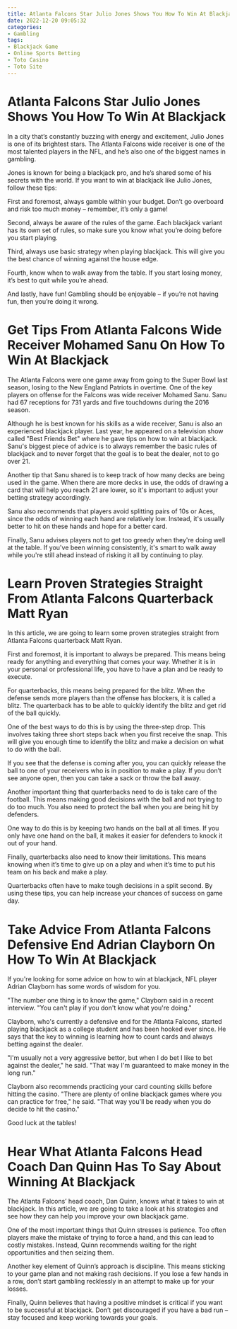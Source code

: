 ```yaml
---
title: Atlanta Falcons Star Julio Jones Shows You How To Win At Blackjack 
date: 2022-12-20 09:05:32
categories:
- Gambling
tags:
- Blackjack Game
- Online Sports Betting
- Toto Casino
- Toto Site
---
```



#  Atlanta Falcons Star Julio Jones Shows You How To Win At Blackjack 

In a city that’s constantly buzzing with energy and excitement, Julio Jones is one of its brightest stars. The Atlanta Falcons wide receiver is one of the most talented players in the NFL, and he’s also one of the biggest names in gambling.

Jones is known for being a blackjack pro, and he’s shared some of his secrets with the world. If you want to win at blackjack like Julio Jones, follow these tips:

First and foremost, always gamble within your budget. Don’t go overboard and risk too much money – remember, it’s only a game!

Second, always be aware of the rules of the game. Each blackjack variant has its own set of rules, so make sure you know what you’re doing before you start playing.

Third, always use basic strategy when playing blackjack. This will give you the best chance of winning against the house edge.

Fourth, know when to walk away from the table. If you start losing money, it’s best to quit while you’re ahead.

And lastly, have fun! Gambling should be enjoyable – if you’re not having fun, then you’re doing it wrong.

#  Get Tips From Atlanta Falcons Wide Receiver Mohamed Sanu On How To Win At Blackjack 

The Atlanta Falcons were one game away from going to the Super Bowl last season, losing to the New England Patriots in overtime. One of the key players on offense for the Falcons was wide receiver Mohamed Sanu. Sanu had 67 receptions for 731 yards and five touchdowns during the 2016 season.

Although he is best known for his skills as a wide receiver, Sanu is also an experienced blackjack player. Last year, he appeared on a television show called "Best Friends Bet" where he gave tips on how to win at blackjack. Sanu's biggest piece of advice is to always remember the basic rules of blackjack and to never forget that the goal is to beat the dealer, not to go over 21.

Another tip that Sanu shared is to keep track of how many decks are being used in the game. When there are more decks in use, the odds of drawing a card that will help you reach 21 are lower, so it's important to adjust your betting strategy accordingly.

Sanu also recommends that players avoid splitting pairs of 10s or Aces, since the odds of winning each hand are relatively low. Instead, it's usually better to hit on these hands and hope for a better card.

Finally, Sanu advises players not to get too greedy when they're doing well at the table. If you've been winning consistently, it's smart to walk away while you're still ahead instead of risking it all by continuing to play.

#  Learn Proven Strategies Straight From Atlanta Falcons Quarterback Matt Ryan 

In this article, we are going to learn some proven strategies straight from Atlanta Falcons quarterback Matt Ryan.

First and foremost, it is important to always be prepared. This means being ready for anything and everything that comes your way. Whether it is in your personal or professional life, you have to have a plan and be ready to execute.

For quarterbacks, this means being prepared for the blitz. When the defense sends more players than the offense has blockers, it is called a blitz. The quarterback has to be able to quickly identify the blitz and get rid of the ball quickly.

One of the best ways to do this is by using the three-step drop. This involves taking three short steps back when you first receive the snap. This will give you enough time to identify the blitz and make a decision on what to do with the ball.

If you see that the defense is coming after you, you can quickly release the ball to one of your receivers who is in position to make a play. If you don’t see anyone open, then you can take a sack or throw the ball away.

Another important thing that quarterbacks need to do is take care of the football. This means making good decisions with the ball and not trying to do too much. You also need to protect the ball when you are being hit by defenders.

One way to do this is by keeping two hands on the ball at all times. If you only have one hand on the ball, it makes it easier for defenders to knock it out of your hand.

Finally, quarterbacks also need to know their limitations. This means knowing when it’s time to give up on a play and when it’s time to put his team on his back and make a play.

Quarterbacks often have to make tough decisions in a split second. By using these tips, you can help increase your chances of success on game day.

#  Take Advice From Atlanta Falcons Defensive End Adrian Clayborn On How To Win At Blackjack 

If you're looking for some advice on how to win at blackjack, NFL player Adrian Clayborn has some words of wisdom for you.

"The number one thing is to know the game," Clayborn said in a recent interview. "You can't play if you don't know what you're doing."

Clayborn, who's currently a defensive end for the Atlanta Falcons, started playing blackjack as a college student and has been hooked ever since. He says that the key to winning is learning how to count cards and always betting against the dealer.

"I'm usually not a very aggressive bettor, but when I do bet I like to bet against the dealer," he said. "That way I'm guaranteed to make money in the long run."

Clayborn also recommends practicing your card counting skills before hitting the casino. "There are plenty of online blackjack games where you can practice for free," he said. "That way you'll be ready when you do decide to hit the casino."

Good luck at the tables!

#  Hear What Atlanta Falcons Head Coach Dan Quinn Has To Say About Winning At Blackjack

The Atlanta Falcons’ head coach, Dan Quinn, knows what it takes to win at blackjack. In this article, we are going to take a look at his strategies and see how they can help you improve your own blackjack game.

One of the most important things that Quinn stresses is patience. Too often players make the mistake of trying to force a hand, and this can lead to costly mistakes. Instead, Quinn recommends waiting for the right opportunities and then seizing them.

Another key element of Quinn’s approach is discipline. This means sticking to your game plan and not making rash decisions. If you lose a few hands in a row, don’t start gambling recklessly in an attempt to make up for your losses.

Finally, Quinn believes that having a positive mindset is critical if you want to be successful at blackjack. Don’t get discouraged if you have a bad run – stay focused and keep working towards your goals.